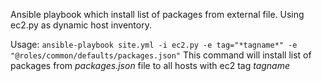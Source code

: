 Ansible playbook which install list of packages from external file. Using ec2.py as dynamic host inventory.
  
  Usage: `ansible-playbook site.yml -i ec2.py -e tag="*tagname*" -e "@roles/common/defaults/packages.json"`
  This command will install list of packages from *packages.json* file to all hosts with ec2 tag *tagname*
